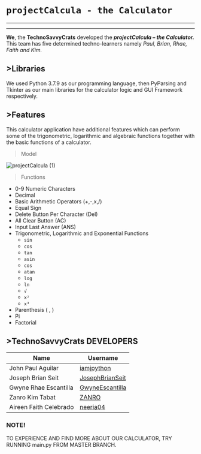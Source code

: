# `projectCalcula - the Calculator` #

---
---
   **We**, the **TechnoSavvyCrats** developed the ***projectCalcula – the Calculator.*** 
   This team has five determined techno-learners namely *Paul, Brian, Rhae, Faith and Kim.*



## >Libraries ##

We used Python 3.7.9 as our programming language, then PyParsing and Tkinter as our main libraries for the calculator logic and GUI Framework respectively.

 ## >Features ##

This calculator application have additional features which can perform some of the trigonometric, logarithmic and algebraic functions together with the basic functions of a calculator.

 > Model
  
 ![projectCalcula (1)](https://user-images.githubusercontent.com/85820110/124944299-c5bd2180-e03f-11eb-8a3d-852f471e4945.PNG)
 
    
 > Functions
* 0-9 Numeric Characters
* Decimal
* Basic Arithmetic Operators (+,-,x,/)
* Equal Sign
* Delete Button Per Character (Del)
* All Clear Button (AC)
* Input Last Answer (ANS)
* Trigonometric, Logarithmic and Exponential Functions
    * `sin`
    * `cos`
    * `tan`
    * `asin`
    * `cos`
    * `atan`
    * `log`
    * `ln`
    * `√`
    * `x²`
    * `x³`
 * Parenthesis ( , )
 * Pi
 * Factorial


## >TechnoSavvyCrats DEVELOPERS ##

| Name                      | Username                                              |
| ------------------------- | ----------------------------------------------------- |
| John Paul Aguilar         | [iamjpython](https://github.com/iamjpython)           |
| Joseph Brian Seit         | [JosephBrianSeit](https://github.com/JosephBrianSeit) |
| Gwyne Rhae Escantilla     | [GwyneEscantilla](https://github.com/GwyneEscantilla) |
| Zanro Kim Tabat           | [ZANRO](https://github.com/ZANRO)                     |
| Aireen Faith Celebrado    | [neeria04](https://github.com/neeria04)               |

### NOTE! ###
TO EXPERIENCE AND FIND MORE ABOUT OUR CALCULATOR, TRY RUNNING main.py FROM MASTER BRANCH.
